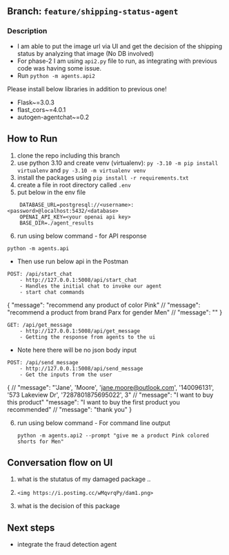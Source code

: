 ## Branch: `feature/shipping-status-agent`

### Description

- I am able to put the image url via UI and get the decision of the shipping status by analyzing that image (No DB involved)
- For phase-2 I am using `api2.py` file to run, as integrating with previous code was having some issue.
- Run `python -m agents.api2`

Please install below libraries in addition to previous one!

- Flask~=3.0.3
- flast_cors~=4.0.1
- autogen-agentchat~=0.2

## How to Run

1. clone the repo including this branch
2. use python 3.10 and create venv (virtualenv): `py -3.10 -m pip install virtualenv` and `py -3.10 -m virtualenv venv`
3. install the packages using `pip install -r requirements.txt`
4. create a file in root directory called `.env`
5. put below in the env file

```
	DATABASE_URL=postgresql://<username>:<password>@localhost:5432/<database>
	OPENAI_API_KEY=<your openai api key>
	BASE_DIR=./agent_results

```

6. run using below command - for API response

`python -m agents.api`

- Then use run below api in the Postman

```
POST: /api/start_chat
	- http://127.0.0.1:5008/api/start_chat
	- Handles the initial chat to invoke our agent
	- start chat commands
```

{
"message": "recommend any product of color Pink"
// "message": "recommend a product from brand Parx for gender Men"
// "message": ""
}

```
GET: /api/get_message
	- http://127.0.0.1:5008/api/get_message
	- Getting the response from agents to the ui
```

- Note here there will be no json body input

```
POST: /api/send_message
	- http://127.0.0.1:5008/api/send_message
    - Get the inputs from the user
```

{
// "message": "'Jane', 'Moore', 'jane.moore@outlook.com', '140096131', '573 Lakeview Dr', '7287801875695022', 3"
// "message": "I want to buy this product"
"message": "I want to buy the first product you recommended"
// "message": "thank you"
}

6. run using below command - For command line output

   `python -m agents.api2 --prompt "give me a product Pink colored shorts for Men"`

## Conversation flow on UI

1. what is the stutatus of my damaged package
   ..
2. `<img https://i.postimg.cc/wMqvrqPy/dam1.png>`

3. what is the decision of this package

## Next steps

- integrate the fraud detection agent
